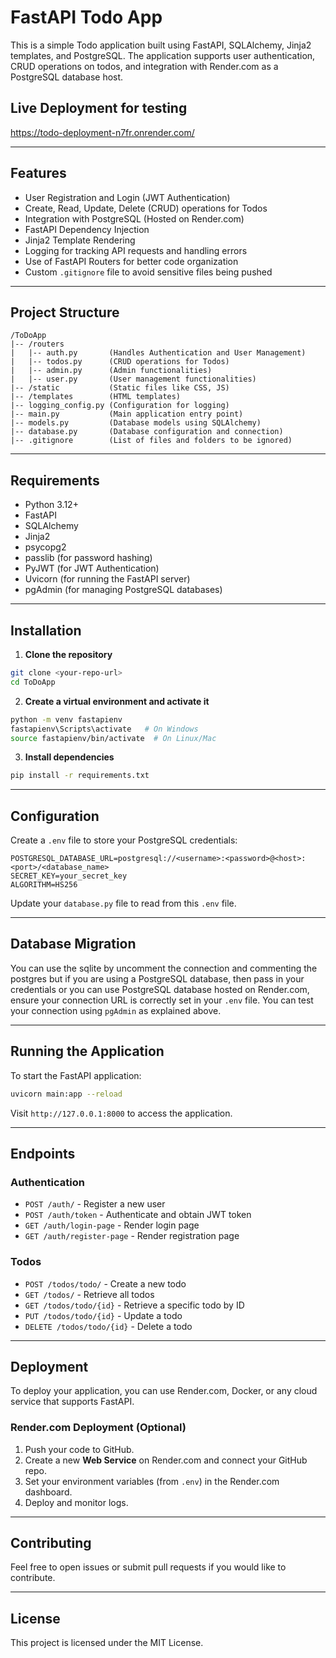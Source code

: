 # FastAPI Todo App

This is a simple Todo application built using FastAPI, SQLAlchemy, Jinja2 templates, and PostgreSQL. The application supports user authentication, CRUD operations on todos, and integration with Render.com as a PostgreSQL database host.

## Live Deployment for testing
https://todo-deployment-n7fr.onrender.com/

---

## Features
- User Registration and Login (JWT Authentication)
- Create, Read, Update, Delete (CRUD) operations for Todos
- Integration with PostgreSQL (Hosted on Render.com)
- FastAPI Dependency Injection
- Jinja2 Template Rendering
- Logging for tracking API requests and handling errors
- Use of FastAPI Routers for better code organization
- Custom `.gitignore` file to avoid sensitive files being pushed

---

## Project Structure
```
/ToDoApp
|-- /routers
|   |-- auth.py       (Handles Authentication and User Management)
|   |-- todos.py      (CRUD operations for Todos)
|   |-- admin.py      (Admin functionalities)
|   |-- user.py       (User management functionalities)
|-- /static           (Static files like CSS, JS)
|-- /templates        (HTML templates)
|-- logging_config.py (Configuration for logging)
|-- main.py           (Main application entry point)
|-- models.py         (Database models using SQLAlchemy)
|-- database.py       (Database configuration and connection)
|-- .gitignore        (List of files and folders to be ignored)
```

---

## Requirements
- Python 3.12+
- FastAPI
- SQLAlchemy
- Jinja2
- psycopg2
- passlib (for password hashing)
- PyJWT (for JWT Authentication)
- Uvicorn (for running the FastAPI server)
- pgAdmin (for managing PostgreSQL databases)

---

## Installation
1. **Clone the repository**
```bash
git clone <your-repo-url>
cd ToDoApp
```

2. **Create a virtual environment and activate it**
```bash
python -m venv fastapienv
fastapienv\Scripts\activate   # On Windows
source fastapienv/bin/activate  # On Linux/Mac
```

3. **Install dependencies**
```bash
pip install -r requirements.txt
```

---

## Configuration
Create a `.env` file to store your PostgreSQL credentials:
```
POSTGRESQL_DATABASE_URL=postgresql://<username>:<password>@<host>:<port>/<database_name>
SECRET_KEY=your_secret_key
ALGORITHM=HS256
```

Update your `database.py` file to read from this `.env` file.

---

## Database Migration
You can use the sqlite by uncomment the connection and commenting the postgres but if you are using a PostgreSQL database, then pass in your credentials or you can use PostgreSQL database hosted on Render.com, ensure your connection URL is correctly set in your `.env` file. You can test your connection using `pgAdmin` as explained above.

---

## Running the Application
To start the FastAPI application:
```bash
uvicorn main:app --reload
```
Visit `http://127.0.0.1:8000` to access the application.

---

## Endpoints
### Authentication
- `POST /auth/` - Register a new user
- `POST /auth/token` - Authenticate and obtain JWT token
- `GET /auth/login-page` - Render login page
- `GET /auth/register-page` - Render registration page

### Todos
- `POST /todos/todo/` - Create a new todo
- `GET /todos/` - Retrieve all todos
- `GET /todos/todo/{id}` - Retrieve a specific todo by ID
- `PUT /todos/todo/{id}` - Update a todo
- `DELETE /todos/todo/{id}` - Delete a todo

---

## Deployment
To deploy your application, you can use Render.com, Docker, or any cloud service that supports FastAPI.

### Render.com Deployment (Optional)
1. Push your code to GitHub.
2. Create a new **Web Service** on Render.com and connect your GitHub repo.
3. Set your environment variables (from `.env`) in the Render.com dashboard.
4. Deploy and monitor logs.

---

## Contributing
Feel free to open issues or submit pull requests if you would like to contribute.

---

## License
This project is licensed under the MIT License.

